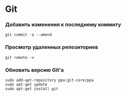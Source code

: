 # Git
### Добавить изменения к последнему коммиту
`git commit -a --amend`

### Просмотр удаленных репозиториев
`git remote -v`

### Обновить версию Git'а
```
sudo add-apt-repository ppa:git-core/ppa
sudo apt-get update
sudo apt-get install git
```